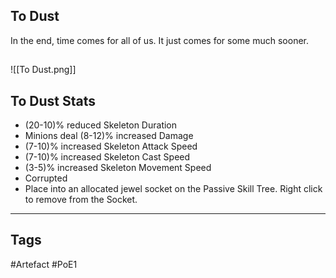 ## To Dust
In the end, time comes for all of us.
It just comes for some much sooner.
##
![[To Dust.png]]
## To Dust Stats
- (20-10)% reduced Skeleton Duration
- Minions deal (8-12)% increased Damage
- (7-10)% increased Skeleton Attack Speed
- (7-10)% increased Skeleton Cast Speed
- (3-5)% increased Skeleton Movement Speed
- Corrupted
- Place into an allocated jewel socket on the Passive Skill Tree. Right click to remove from the Socket.


---
## Tags
#Artefact
#PoE1
